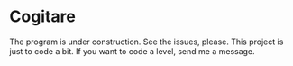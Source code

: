 # Cogitare
The program is under construction. See the issues, please.
This project is just to code a bit.
If you want to code a level, send me a message.
